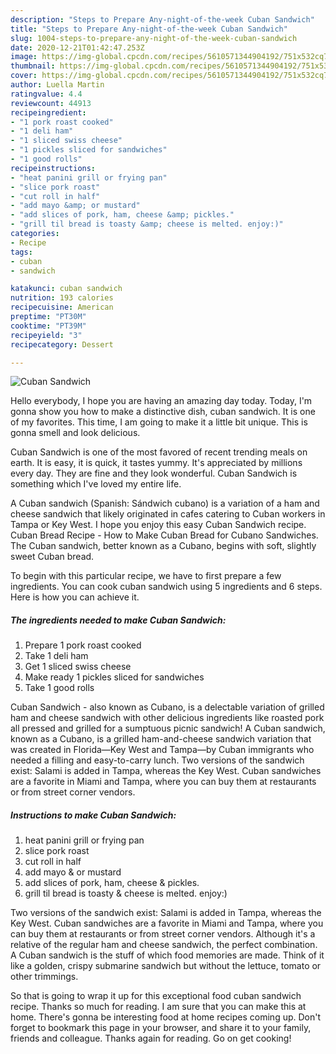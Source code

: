 ```yaml
---
description: "Steps to Prepare Any-night-of-the-week Cuban Sandwich"
title: "Steps to Prepare Any-night-of-the-week Cuban Sandwich"
slug: 1004-steps-to-prepare-any-night-of-the-week-cuban-sandwich
date: 2020-12-21T01:42:47.253Z
image: https://img-global.cpcdn.com/recipes/5610571344904192/751x532cq70/cuban-sandwich-recipe-main-photo.jpg
thumbnail: https://img-global.cpcdn.com/recipes/5610571344904192/751x532cq70/cuban-sandwich-recipe-main-photo.jpg
cover: https://img-global.cpcdn.com/recipes/5610571344904192/751x532cq70/cuban-sandwich-recipe-main-photo.jpg
author: Luella Martin
ratingvalue: 4.4
reviewcount: 44913
recipeingredient:
- "1 pork roast cooked"
- "1 deli ham"
- "1 sliced swiss cheese"
- "1 pickles sliced for sandwiches"
- "1 good rolls"
recipeinstructions:
- "heat panini grill or frying pan"
- "slice pork roast"
- "cut roll in half"
- "add mayo &amp; or mustard"
- "add slices of pork, ham, cheese &amp; pickles."
- "grill til bread is toasty &amp; cheese is melted. enjoy:)"
categories:
- Recipe
tags:
- cuban
- sandwich

katakunci: cuban sandwich 
nutrition: 193 calories
recipecuisine: American
preptime: "PT30M"
cooktime: "PT39M"
recipeyield: "3"
recipecategory: Dessert

---
```



![Cuban Sandwich](https://img-global.cpcdn.com/recipes/5610571344904192/751x532cq70/cuban-sandwich-recipe-main-photo.jpg)

Hello everybody, I hope you are having an amazing day today. Today, I'm gonna show you how to make a distinctive dish, cuban sandwich. It is one of my favorites. This time, I am going to make it a little bit unique. This is gonna smell and look delicious.

Cuban Sandwich is one of the most favored of recent trending meals on earth. It is easy, it is quick, it tastes yummy. It's appreciated by millions every day. They are fine and they look wonderful. Cuban Sandwich is something which I've loved my entire life.

A Cuban sandwich (Spanish: Sándwich cubano) is a variation of a ham and cheese sandwich that likely originated in cafes catering to Cuban workers in Tampa or Key West. I hope you enjoy this easy Cuban Sandwich recipe. Cuban Bread Recipe - How to Make Cuban Bread for Cubano Sandwiches. The Cuban sandwich, better known as a Cubano, begins with soft, slightly sweet Cuban bread.


To begin with this particular recipe, we have to first prepare a few ingredients. You can cook cuban sandwich using 5 ingredients and 6 steps. Here is how you can achieve it.

<!--inarticleads1-->

##### The ingredients needed to make Cuban Sandwich:

1. Prepare 1 pork roast cooked
1. Take 1 deli ham
1. Get 1 sliced swiss cheese
1. Make ready 1 pickles sliced for sandwiches
1. Take 1 good rolls


Cuban Sandwich - also known as Cubano, is a delectable variation of grilled ham and cheese sandwich with other delicious ingredients like roasted pork all pressed and grilled for a sumptuous picnic sandwich! A Cuban sandwich, known as a Cubano, is a grilled ham-and-cheese sandwich variation that was created in Florida—Key West and Tampa—by Cuban immigrants who needed a filling and easy-to-carry lunch. Two versions of the sandwich exist: Salami is added in Tampa, whereas the Key West. Cuban sandwiches are a favorite in Miami and Tampa, where you can buy them at restaurants or from street corner vendors. 

<!--inarticleads2-->

##### Instructions to make Cuban Sandwich:

1. heat panini grill or frying pan
1. slice pork roast
1. cut roll in half
1. add mayo &amp; or mustard
1. add slices of pork, ham, cheese &amp; pickles.
1. grill til bread is toasty &amp; cheese is melted. enjoy:)


Two versions of the sandwich exist: Salami is added in Tampa, whereas the Key West. Cuban sandwiches are a favorite in Miami and Tampa, where you can buy them at restaurants or from street corner vendors. Although it&#39;s a relative of the regular ham and cheese sandwich, the perfect combination. A Cuban sandwich is the stuff of which food memories are made. Think of it like a golden, crispy submarine sandwich but without the lettuce, tomato or other trimmings. 

So that is going to wrap it up for this exceptional food cuban sandwich recipe. Thanks so much for reading. I am sure that you can make this at home. There's gonna be interesting food at home recipes coming up. Don't forget to bookmark this page in your browser, and share it to your family, friends and colleague. Thanks again for reading. Go on get cooking!
